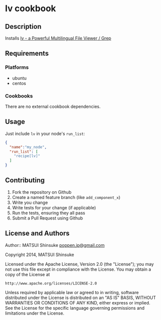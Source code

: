lv cookbook
===========

Description
-----------
Installs [lv - a Powerful Multilingual File Viewer / Grep](http://www.ff.iij4u.or.jp/~nrt/lv/)

Requirements
------------

### Platforms
- ubuntu
- centos

### Cookbooks
There are no external cookbook dependencies.

Usage
-----
Just include `lv` in your node's `run_list`:

```json
{
  "name":"my_node",
  "run_list": [
    "recipe[lv]"
  ]
}
```

Contributing
------------
1. Fork the repository on Github
2. Create a named feature branch (like `add_component_x`)
3. Write you change
4. Write tests for your change (if applicable)
5. Run the tests, ensuring they all pass
6. Submit a Pull Request using Github

License and Authors
-------------------
Author:: MATSUI Shinsuke poppen.jp@gmail.com

Copyright 2014, MATSUI Shinsuke

Licensed under the Apache License, Version 2.0 (the "License");
you may not use this file except in compliance with the License.
You may obtain a copy of the License at

    http://www.apache.org/licenses/LICENSE-2.0

Unless required by applicable law or agreed to in writing, software
distributed under the License is distributed on an "AS IS" BASIS,
WITHOUT WARRANTIES OR CONDITIONS OF ANY KIND, either express or implied.
See the License for the specific language governing permissions and
limitations under the License.
